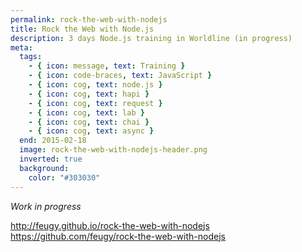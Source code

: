 ```yaml
---
permalink: rock-the-web-with-nodejs
title: Rock the Web with Node.js
description: 3 days Node.js training in Worldline (in progress)
meta:
  tags:
    - { icon: message, text: Training }
    - { icon: code-braces, text: JavaScript }
    - { icon: cog, text: node.js }
    - { icon: cog, text: hapi }
    - { icon: cog, text: request }
    - { icon: cog, text: lab }
    - { icon: cog, text: chai }
    - { icon: cog, text: async }
  end: 2015-02-18
  image: rock-the-web-with-nodejs-header.png
  inverted: true
  background:
    color: "#303030"
---
```


_Work in progress_

http://feugy.github.io/rock-the-web-with-nodejs
https://github.com/feugy/rock-the-web-with-nodejs
